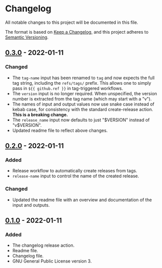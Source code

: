# Changelog
All notable changes to this project will be documented in this file.

The format is based on [Keep a Changelog][1], and this project adheres
to [Semantic Versioning][2].

[1]: <https://keepachangelog.com/en/1.0.0/>
[2]: <https://semver.org/spec/v2.0.0.html>

## [0.3.0][] - 2022-01-11
### Changed
- The `tag-name` input has been renamed to `tag` and now expects the full tag
string, including the `refs/tags/` prefix. This allows one to simply pass in
`${{ github.ref }}` in tag-triggered workflows.
- The `version` input is no longer required. When unspecified, the version
number is extracted from the tag name (which may start with a "v").
- The names of input and output values now use snake case instead of kebab case,
for consistency with the standard create-release action. **This is a breaking
change.**
- The `release_name` input now defaults to just "$VERSION" instead of
"v$VERSION".
- Updated readme file to reflect above changes.

## [0.2.0][] - 2022-01-11
### Added
- Release workflow to automatically create releases from tags.
- `release-name` input to control the name of the created release.

### Changed
- Updated the readme file with an overview and documentation of the input and
outputs.

## [0.1.0][] - 2022-01-11
### Added
- The changelog release action.
- Readme file.
- Changelog file.
- GNU General Public License version 3.

[0.1.0]: <https://github.com/Kumodatsu/changelog-release-action/releases/tag/v0.1.0>
[0.2.0]: <https://github.com/Kumodatsu/changelog-release-action/releases/tag/v0.2.0>
[0.3.0]: <https://github.com/Kumodatsu/changelog-release-action/releases/tag/v0.3.0>
